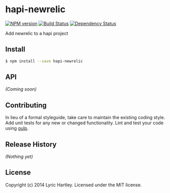 # hapi-newrelic 
[![NPM version][npm-image]][npm-url] [![Build Status][travis-image]][travis-url] [![Dependency Status][daviddm-url]][daviddm-image]

Add newrelic to a hapi project


## Install

```bash
$ npm install --save hapi-newrelic
```


## API

_(Coming soon)_


## Contributing

In lieu of a formal styleguide, take care to maintain the existing coding style. Add unit tests for any new or changed functionality. Lint and test your code using [gulp](http://gulpjs.com/).


## Release History

_(Nothing yet)_


## License

Copyright (c) 2014 Lyric Hartley. Licensed under the MIT license.



[npm-url]: https://npmjs.org/package/hapi-newrelic
[npm-image]: https://badge.fury.io/js/hapi-newrelic.svg
[travis-url]: https://travis-ci.org/lyric/hapi-newrelic
[travis-image]: https://travis-ci.org/lyric/hapi-newrelic.svg?branch=master
[daviddm-url]: https://david-dm.org/lyric/hapi-newrelic.svg?theme=shields.io
[daviddm-image]: https://david-dm.org/lyric/hapi-newrelic
